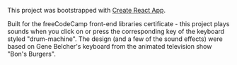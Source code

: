 This project was bootstrapped with [Create React App](https://github.com/facebook/create-react-app).

Built for the freeCodeCamp front-end libraries certificate - this project plays sounds when you click on or press the corresponding key of the keyboard styled "drum-machine". The design (and a few of the sound effects) were based on Gene Belcher's keyboard from the animated television show "Bon's Burgers".
